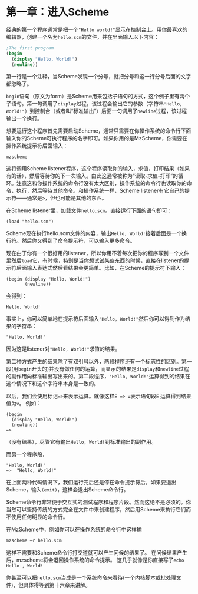 第一章：进入Scheme
====================

经典的第一个程序通常是把一个`"Hello world!"`显示在控制台上。用你最喜欢的编辑器，创建一个名为`hello.scm`的文件，并在里面输入以下内容：
```scheme
;The first program
(begin
  (display "Hello, World!")
  (newline))
```
第一行是一个注释，当Scheme发现一个分号，就把分号和这一行分号后面的文字都忽略了。

`begin`语句（原文为form）是Scheme用来包括子语句的方式，这个例子里有两个子语句。第一句调用了`display`过程，该过程会输出它的参数（字符串`"Hello, World!"`）到控制台（或者叫“标准输出”）后面一句调用了`newline`过程，该过程输出一个换行。

想要运行这个程序首先需要启动Scheme，通常只需要在你操作系统的命令行下面输入你的Scheme可执行程序的名字即可。如果你用的是MzScheme，你需要在操作系统提示符后面输入：

```
mzscheme
```

这将调用Scheme listener程序，这个程序读取你的输入，求值，打印结果（如果有的话），然后等待你的下一次输入。由此这通常被称为“读取-求值-打印”的循环。注意这和你操作系统的命令行没有太大区别，操作系统的命令行也读取你的命令，执行，然后等待其他命令。和操作系统一样，Scheme listener有它自己的提示符——通常是`>`，但也可能是其他的东西。

在Scheme listener里，加载文件`hello.scm`。直接运行下面的语句即可：
```
(load "hello.scm")
```
Scheme现在执行hello.scm文件的内容，输出`Hello, World!`接着后面是一个换行符。然后你又得到了命令提示符，可以输入更多命令。

现在由于你有一个很好用的listener，所以你用不着每次把你的程序写到一个文件里然后`load`它，有时候，特别是当你想试试某些东西的时候，直接在listener的提示符后面输入表达式然后看结果会更简单。比如，在Scheme的提示符下输入：
```
(begin (display "Hello, World!")
       (newline))
```
会得到：
```
Hello, World!
```
事实上，你可以简单地在提示符后面输入`"Hello, World!"`然后你可以得到作为结果的字符串：
```
"Hello, World!"
```
因为这是listener对`"Hello, World!"`求值的结果。

第二种方式产生的结果除了有双引号以外，两段程序还有一个标志性的区别。第一段(用`begin`开头的)并没有做任何的运算，而显示的结果是`display`和`newline`过程的副作用向标准输出写出来的。第二段程序，`"Hello, World!"`运算得到的结果在这个情况下和这个字符串本身是一致的。

以后，我们会使用标记`=>`来表示运算。就像这样`E => v`表示语句段`E` 运算得到结果值为`v`。
例如：

```
(begin
  (display "Hello, World!")
  (newline))
=>
```
（没有结果），尽管它有输出`Hello, World!`到标准输出的副作用。


而另一个程序段，

```
"Hello, World!"
=>  "Hello, World!"
```
在上面两种代码情况下，我们运行完后还是停在命令提示符后。如果要退出Scheme，输入`(exit)`，这样会退出Scheme命令行。


Scheme命令行非常便于交互式的测试程序和程序片段。然而这绝不是必须的。你当然可以坚持传统的方式完全在文件中来创建程序，然后用Scheme来执行它们而不使用任何明显的命令行。


在MzScheme中，例如你可以在操作系统的命令行中这样输

```scheme
mzscheme –r hello.scm
```

这样不需要和Scheme命令行打交道就可以产生问候的结果了。
在问候结果产生后，mzscheme将会退回操作系统的命令提示。
这几乎就像是你直接写了`echo Hello , World!`


你甚至可以把`hello.scm`当成是一个系统命令来看待(一个内核脚本或批处理文件)，但具体得等到第十六章来讲解。

